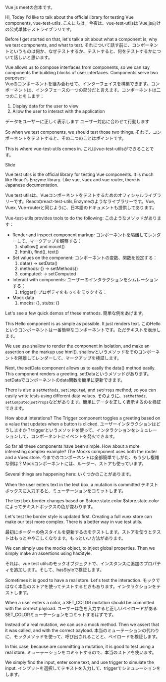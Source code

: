 Vue js meetの台本です。

Hi, Today I'd like to talk about the official library for testing Vue components, vue-test-utils. 
こんにちは。今夜は、vue-test-utilsは Vue.js向けの公式単体テストライブラリです。

Before I get started on that, let's talk a bit about what a component is, why we test components, and what to test.
それについて話す前に、コンポーネントというものは何か、なぜテストするか、テストすると、何をテストするかについて話しいと思います。


Vue allows us to compose interfaces from components, so we can say components the building blocks of user interfaces. Components serve two purposes:  
Vueのコンポーネントを組み合わせて、インターフェイスを構築できます。コンポーネントは、インタフェースの一つの部分だと言えます。コンポーネントは二つのことをします：

1. Display data for the user to view
2. Allow the user to interact with the application

データをユーザーに正しく表示します
ユーザー対応に合わせて行動します

So when we test components, we should test those two things. 
それで、コンポーネントをテストすると、その二つのことはポイントです。

This is where vue-test-utils comes in.
これはvue-test-utilsができることです。

Slide

Vue test utils is the official library for testing Vue components. It is much like React's Enzyme library. Like vue, vuex and vue router, there is Japanese documentation.

Vue test utilsは、Vueコンポーネントをテストするためのオフィシャルライブラリーです。Reactのreact-test-utils,Enzymeのようなライブラリーです。Vue, Vuex, Vue-routerと同じように、日本語のドキュメントも提供してあります。

Vue-test-utils provides tools to do the following:
このようなメソッドがあります：

- Render and inspect component markup: 
コンポーネントを隔離してレンダーして、マークアップを観察する：
    1. shallow() and mount()
    2. html(), find(), text()
- Set values on the component:
コンポーネントの変数、関数を設定する：
    1. data() -> setData()
    2. methods: {}  -> setMethods()
    3. computed: -> setComputed
- Interact with components:
ユーザーのインタラクションをシムレーションする：
    1. trigger()
プロポティをもっくをモックする：
- Mock data
    1. mocks: {}, stubs: {}

Let's see a few quick demos of these methods.
簡単な例をあげます。

This Hello component is as simple as possible. It just renders text. 
このHelloというコンポーネントは一番簡単なコンポーネントです。ただテキストを表示します。

We use use shallow to render the component in isolation, and make an assertion on the markup use html().
shallowというメソッドをそのコンポーネントを隔離してレンダーして、マークアップを検証します。

Next, the setData component allows us to easily the data() method easily. This component renders a greeting. 
setDataというメソッドがあります。setDataでコンポーネントのdata関数を簡単に更新できます。


There is also a `setMethods`, `setComputed`, and `setProps` method, so you can easily write tests using different data values.
そのように、`setMethods`, `setComputed`,`setProps`などがあります。簡単にデータを正しく表示するのを検証できます。

How about interations? The Trigger component toggles a greeting based on a value that updates when a button is clicked.
ユーザーインタラクションはどうしますか？triggerというメソッドを使って、インタラクションをシミュレーションして、コンポーネントにイベントを発火できます。

So far all these components have been simple. How about a more interesting complex example? The Mocks component uses both the router and a Vuex store. 
今までのコンポーネントは全部簡単でしがた、もう少し複雑な例は？Mockコンポーネントには、ルーター、ストアも使っています。

Several things are happening here: 
いくつかのことがあります。

When the user enters text in the text box, a mutation is committed
テキストボックスに入力すると、ミューテーションをコミットします。

The text box border changes based on $store.state.color
$store.state.colorによってテキストボックスの色が変わります。

Let's test the border style is updated first. Creating a full vuex store can make our test more complex. There is a better way in vue test utils. 

最初にボーダーの色スタイルを更新するのをテストします。ストアを使うとテストはもっとややこしくなります。もっといい方法があります。

We can simply use the mocks object, to inject global properties. Then we simply make an assertions using hasStyle.

それは、vue test utilsのモックオブジェクトで、インスタンスに追加のプロパティを追加します。そして、hasStyleで検証します。

Sometimes it is good to have a real store. Let's test the interaction. 
モックではなく本当のストアを使ってテストするときもあります。インタラクションをテストします。

When a user enters a color, a SET_COLOR mutation should be committed with the correct payload. 
ユーザーは色を入力すると正しいペイロードがあるSET_COLORミューテーションをコミットするはずです。


Instead of a real mutation, we can use a mock method. Then we assert that it was called, and with the correct payload. 
本当のミューテーションの代わりに、モックメソッドを使って、呼び出されることと、ペイロードを検証します。

In this case, because are committing a mutation, it is good to test using a real store.
ミューテーションをコミットするので、本当のストアを使います。

We simply find the input, enter some text, and use trigger to simulate the input.
インプットを選択してテキストを入力して、triggerでシミュレーションをします。


